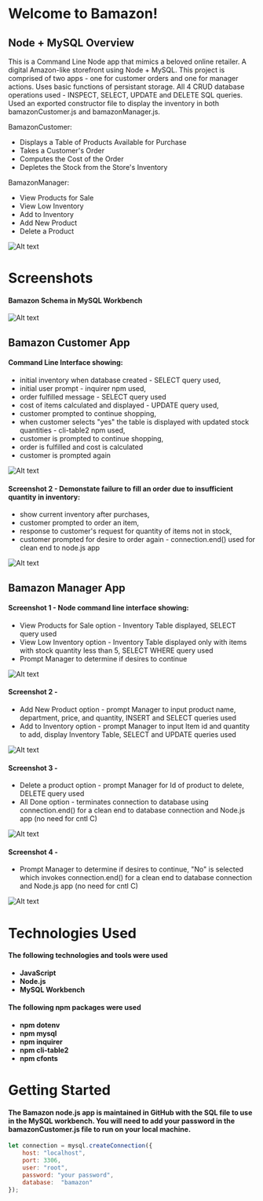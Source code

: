 # Welcome to Bamazon!

## Node + MySQL Overview
This is a Command Line Node app that mimics a beloved online retailer. A digital Amazon-like storefront using Node + MySQL. 
This project is comprised of two apps - one for customer orders and one for manager actions. Uses basic functions of persistant storage. All 4 CRUD database operations used - INSPECT, SELECT, UPDATE and DELETE SQL queries. Used an exported constructor file to display the inventory in both bamazonCustomer.js and bamazonManager.js.

BamazonCustomer:
* Displays a Table of Products Available for Purchase
* Takes a Customer's Order
* Computes the Cost of the Order
* Depletes the Stock from the Store's Inventory

BamazonManager:
* View Products for Sale 
* View Low Inventory 
* Add to Inventory
* Add New Product
* Delete a Product

![Alt text](/images/Bamazon.PNG)

# Screenshots
#### Bamazon Schema in MySQL Workbench

![Alt text](/images/MySQL-Schema.PNG)

## Bamazon Customer App
#### Command Line Interface showing:
* initial inventory when database created - SELECT query used,
* initial user prompt - inquirer npm used,
* order fulfilled message - SELECT query used
* cost of items calculated and displayed - UPDATE query used,
* customer prompted to continue shopping,
* when customer selects "yes" the table is displayed with updated stock quantities - cli-table2 npm used,
* customer is prompted to continue shopping,
* order is fulfilled and cost is calculated
* customer is prompted again


![Alt text](/images/customer1.PNG?raw=true "Photo of the command line interface showing table with initial inventory and customer prompts")

#### Screenshot 2 - Demonstate failure to fill an order due to insufficient quantity in inventory:
* show current inventory after purchases, 
* customer prompted to order an item, 
* response to customer's request for quantity of items not in stock,
* customer prompted for desire to order again - connection.end() used for clean end to node.js app


![Alt text](/images/customer2.PNG?raw=true "Photo of the command line interface showing table with inventory and customer prompts")

## Bamazon Manager App
#### Screenshot 1 - Node command line interface showing:
* View Products for Sale option - Inventory Table displayed, SELECT query used
* View Low Inventory option - Inventory Table displayed only with items with stock quantity less than 5, SELECT WHERE query used
* Prompt Manager to determine if desires to continue 

![Alt text](/images/manager1.PNG?raw=true "Photo of the command line interface showing manager option selected and response")

#### Screenshot 2 - 
* Add New Product option - prompt Manager to input product name, department, price, and quantity, INSERT and SELECT queries used
* Add to Inventory option - prompt Manager to input Item id and quantity to add, display Inventory Table, SELECT and UPDATE queries used

![Alt text](/images/manager2.PNG?raw=true "Photo of the command line interface showing manager option selected and response")

#### Screenshot 3 -
* Delete a product option - prompt Manager for Id of product to delete, DELETE query used 
* All Done option - terminates connection to database using connection.end() for a clean end to database connection and Node.js app (no need for cntl C)

![Alt text](/images/manager3.PNG?raw=true "Photo of the command line interface showing final manager option - All Done. With this option connection ends cleanly")

#### Screenshot 4 - 
* Prompt Manager to determine if desires to continue, "No" is selected which invokes connection.end() for a clean end to database connection and Node.js app (no need for cntl C)

![Alt text](/images/manager4.PNG?raw=true "Photo of the command line interface showing manager choosing to finish and connection ends cleanly")

# Technologies Used
#### The following technologies and tools were used
* **JavaScript**
* **Node.js**
* **MySQL Workbench**

#### The following npm packages were used 
* **npm dotenv**
* **npm mysql**
* **npm inquirer**
* **npm cli-table2**
* **npm cfonts**

# Getting Started
#### The Bamazon node.js app is maintained in GitHub with the SQL file to use in the MySQL workbench. You will need to add your password in the bamazonCustomer.js file to run on your local machine.

```javascript
let connection = mysql.createConnection({
	host: "localhost",
	port: 3306,
	user: "root",
	password: "your password",
	database:  "bamazon"
});
```